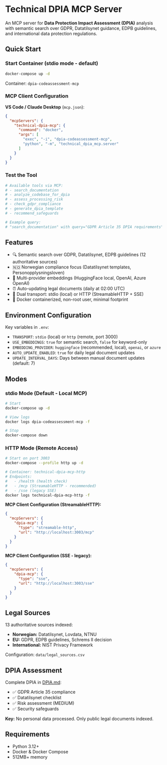 # Technical DPIA MCP Server

An MCP server for **Data Protection Impact Assessment (DPIA)** analysis with semantic search over GDPR, Datatilsynet guidance, EDPB guidelines, and international data protection regulations.

## Quick Start

### Start Container (stdio mode - default)

```bash
docker-compose up -d
```

Container: `dpia-codeassessment-mcp`

### MCP Client Configuration

**VS Code / Claude Desktop** (`mcp.json`):
```json
{
  "mcpServers": {
    "technical-dpia-mcp": {
      "command": "docker",
      "args": [
        "exec", "-i", "dpia-codeassessment-mcp",
        "python", "-m", "technical_dpia_mcp.server"
      ]
    }
  }
}
```

### Test the Tool

```bash
# Available tools via MCP:
# - search_documentation
# - analyze_codebase_for_dpia
# - assess_processing_risk
# - check_gdpr_compliance
# - generate_dpia_template
# - recommend_safeguards

# Example query:
# "search_documentation" with query="GDPR Article 35 DPIA requirements"
```

## Features

- 🔍 Semantic search over GDPR, Datatilsynet, EDPB guidelines (12 authoritative sources)
- 🇳🇴 Norwegian compliance focus (Datatilsynet templates, Personopplysningsloven)
- 🤖 Multi-provider embeddings (HuggingFace local, OpenAI, Azure OpenAI)
- ⏰ Auto-updating legal documents (daily at 02:00 UTC)
- 🔌 Dual transport: stdio (local) or HTTP (StreamableHTTP + SSE)
- 🐳 Docker containerized, non-root user, minimal footprint

## Environment Configuration

Key variables in `.env`:

- `TRANSPORT`: `stdio` (local) or `http` (remote, port 3000)
- `USE_EMBEDDINGS`: `true` for semantic search, `false` for keyword-only
- `EMBEDDING_PROVIDER`: `huggingface` (recommended, local), `openai`, or `azure`
- `AUTO_UPDATE_ENABLED`: `true` for daily legal document updates
- `UPDATE_INTERVAL_DAYS`: Days between manual document updates (default: 7)

## Modes

### stdio Mode (Default - Local MCP)

```bash
# Start
docker-compose up -d

# View logs
docker logs dpia-codeassessment-mcp -f

# Stop
docker-compose down
```

### HTTP Mode (Remote Access)

```bash
# Start on port 3003
docker-compose --profile http up -d

# Container: technical-dpia-mcp-http
# Endpoints: 
#   - /health (health check)
#   - /mcp (StreamableHTTP - recommended)
#   - /sse (legacy SSE)
docker logs technical-dpia-mcp-http -f
```

**MCP Client Configuration (StreamableHTTP):**
```json
{
  "mcpServers": {
    "dpia-mcp": {
      "type": "streamable-http",
      "url": "http://localhost:3003/mcp"
    }
  }
}
```

**MCP Client Configuration (SSE - legacy):**
```json
{
  "mcpServers": {
    "dpia-mcp": {
      "type": "sse",
      "url": "http://localhost:3003/sse"
    }
  }
}
```

## Legal Sources

13 authoritative sources indexed:
- **Norwegian:** Datatilsynet, Lovdata, NTNU
- **EU:** GDPR, EDPB guidelines, Schrems II decision
- **International:** NIST Privacy Framework

Configuration: `data/legal_sources.csv`

## DPIA Assessment

Complete DPIA in [DPIA.md](DPIA.md):
- ✅ GDPR Article 35 compliance
- ✅ Datatilsynet checklist
- ✅ Risk assessment (MEDIUM)
- ✅ Security safeguards

**Key:** No personal data processed. Only public legal documents indexed.

## Requirements

- Python 3.12+
- Docker & Docker Compose
- 512MB+ memory
